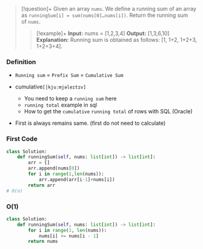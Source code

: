 > [!question]+
> Given an array `nums`. We define a running sum of an array as `runningSum[i] = sum(nums[0]…nums[i])`.
> Return the running sum of `nums`.
>
> >[!example]+
> >**Input:** nums = [1,2,3,4]
> >**Output:** [1,3,6,10]
> >**Explanation:** Running sum is obtained as follows: [1, 1+2, 1+2+3, 1+2+3+4].

### Definition
- `Running sum` = `Prefix Sum` = `Cumulative Sum`
- cumulative`[│kjuːmjəleɪtɪv]` 
	- You need to keep a `running sum` here 
	- `running total` example in sql 
	- How to get the `cumulative` `running total` of rows with SQL (Oracle)

- First is always remains same. (first do not need to calculate)

### First Code
```python
class Solution:
    def runningSum(self, nums: list[int]) -> list[int]:
        arr = []
        arr.append(nums[0])
        for i in range(1,len(nums)):
            arr.append(arr[i-1]+nums[i])
        return arr
# O(n)
```

###  O(1)
```python
class Solution:
    def runningSum(self, nums: list[int]) -> list[int]:
        for i in range(1, len(nums)):
            nums[i] += nums[i - 1]
        return nums

```